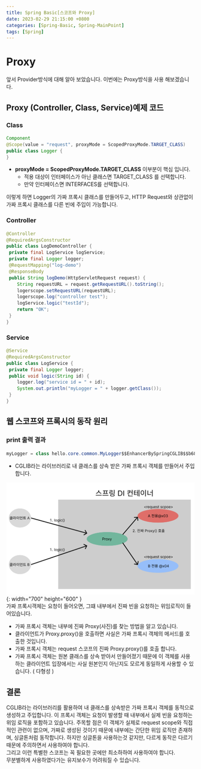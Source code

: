 ```yaml
---
title: Spring Basic[스코프와 Proxy]
date: 2023-02-29 21:15:00 +0800
categories: [Spring-Basic, Spring-MainPoint]
tags: [Spring]
---
```


# Proxy
앞서 Provider방식에 대해 알아 보았습니다. 이번에는 Proxy방식을 사용 해보겠습니다.

## Proxy (Controller, Class, Service)예제 코드
### Class
```java
Component
@Scope(value = "request", proxyMode = ScopedProxyMode.TARGET_CLASS)
public class Logger {
}
```
- **proxyMode = ScopedProxyMode.TARGET_CLASS** 이부분이 핵심 입니다.
    - 적용 대상이 인터페이스가 아닌 클래스면 TARGET_CLASS 를 선택합니다.
    - 만약 인터페이스면 INTERFACES를 선택합니다.

이렇게 하면 Logger의 가짜 프록시 클래스를 만들어두고, HTTP Request와 상관없이 가짜 프록시 클래스를 다른 빈에 주입이 가능합니다. 

### Controller
```java
@Controller
@RequiredArgsConstructor
public class LogDemoController {
 private final LogService logService;
 private final Logger logger;
 @RequestMapping("log-demo")
 @ResponseBody
 public String logDemo(HttpServletRequest request) {
    String requestURL = request.getRequestURL().toString();
    logerscope.setRequestURL(requestURL);
    logerscope.log("controller test");
    logService.logic("testId");
    return "OK";
 }
}
```

### Service
```java
@Service
@RequiredArgsConstructor
public class LogService {
 private final Logger logger;
 public void logic(String id) {
    logger.log("service id = " + id);
    System.out.println("myLogger = " + logger.getClass());
 }
}
```

## 웹 스코프와 프록시의 동작 원리
### print 출력 결과
```java
myLogger = class hello.core.common.MyLogger$$EnhancerBySpringCGLIB$$b68b726d
```
- CGLIB라는 라이브러리로 내 클래스를 상속 받은 가짜 프록시 객체를 만들어서 주입합니다.<br/>

 ![Spring-basic-DI-Container-png](/assets/img/spring/spring-basic-DI-container.png){: width="700" height="600" }<br/>
가짜 프록시객체는 요청이 들어오면, 그떄 내부에서 진짜 빈을 요청하는 위임로직이 들어있습니다.

- 가짜 프록시 객체는 내부에 진짜 Proxy(사진)를 찾는 방법을 알고 있습니다.
- 클라이언트가 Proxy.proxy()을 호출하면 사실은 가짜 프록시 객체의 메서드를 호출한 것입니다.
- 가짜 프록시 객체는 request 스코프의 진짜 Proxy.proxy()를 호출 합니다.
- 가짜 프록시 객체는 원본 클래스를 상속 받아서 만들어졌기 때문에 이 객체를 사용하는 클라이언트 입장에서는 사실 원본인지 아닌지도 모르게 동일하게 사용할 수 있습니다. ( 다형성 )

## 결론
CGLIB라는 라이브러리를 활용하여 내 클래스를 상속받은 가짜 프록시 객체를 동적으로 생성하고 주입합니다. 이 프록시 객체는 요청이 발생할 때 내부에서 실제 빈을 요청하는 위임 로직을 포함하고 있습니다. 주목할 점은 이 객체가 실제로 request scope와 직접적인 관련이 없으며, 가짜로 생성된 것이기 때문에 내부에는 간단한 위임 로직만 존재하며, 싱글톤처럼 동작합니다.
하지만 싱글톤을 사용하는것 같지만, 다르게 동작은 다르기 때문에 주의하면서 사용하여야 합니다.       
그리고 이런 특별한 스코프는 꼭 필요한 곳에만 최소하하여 사용하여야 합니다.          
무분별하게 사용하였다가는 유지보수가 어려워질 수 있습니다.